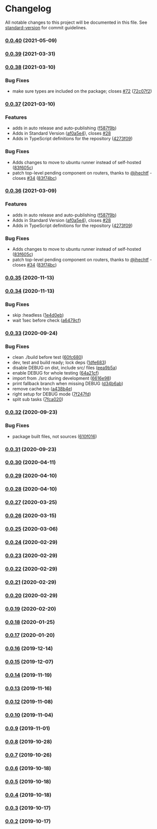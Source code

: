# Changelog

All notable changes to this project will be documented in this file. See [standard-version](https://github.com/conventional-changelog/standard-version) for commit guidelines.

### [0.0.40](https://github.com/pateketrueke/yrv/compare/v0.0.39...v0.0.40) (2021-05-09)

### [0.0.39](https://github.com/pateketrueke/yrv/compare/v0.0.38...v0.0.39) (2021-03-31)

### [0.0.38](https://github.com/pateketrueke/yrv/compare/v0.0.37...v0.0.38) (2021-03-10)


### Bug Fixes

* make sure types are included on the package; closes [#72](https://github.com/pateketrueke/yrv/issues/72) ([72c07f2](https://github.com/pateketrueke/yrv/commit/72c07f2fa57aefef23af093fab58430e318231a9))

### [0.0.37](https://github.com/pateketrueke/yrv/compare/v0.0.35...v0.0.37) (2021-03-10)


### Features

* adds in auto release and auto-publishing ([f587f9b](https://github.com/pateketrueke/yrv/commit/f587f9b35c48586b05bcc08f645021ed801c073b))
* Adds in Standard Version ([af0a5e4](https://github.com/pateketrueke/yrv/commit/af0a5e4d6b9f25480a5b3b88ed3151c00516792c)), closes [#28](https://github.com/pateketrueke/yrv/issues/28)
* Adds in TypeScript definitions for the repository ([4273f09](https://github.com/pateketrueke/yrv/commit/4273f09a778ff38b7c11eb0ef108209ac5f12749))


### Bug Fixes

* Adds changes to move to ubuntu runner instead of self-hosted ([83f605c](https://github.com/pateketrueke/yrv/commit/83f605ce8f0eedc58de761af1b9ee8901a0dda8c))
* patch top-level pending component on routers, thanks to [@jhechtf](https://github.com/jhechtf) - closes [#34](https://github.com/pateketrueke/yrv/issues/34) ([83f74bc](https://github.com/pateketrueke/yrv/commit/83f74bcae474ba122c5dacc8c4aeb0625b2645ea))

### [0.0.36](https://github.com/pateketrueke/yrv/compare/v0.0.35...v0.0.36) (2021-03-09)


### Features

* adds in auto release and auto-publishing ([f587f9b](https://github.com/pateketrueke/yrv/commit/f587f9b35c48586b05bcc08f645021ed801c073b))
* Adds in Standard Version ([af0a5e4](https://github.com/pateketrueke/yrv/commit/af0a5e4d6b9f25480a5b3b88ed3151c00516792c)), closes [#28](https://github.com/pateketrueke/yrv/issues/28)
* Adds in TypeScript definitions for the repository ([4273f09](https://github.com/pateketrueke/yrv/commit/4273f09a778ff38b7c11eb0ef108209ac5f12749))


### Bug Fixes

* Adds changes to move to ubuntu runner instead of self-hosted ([83f605c](https://github.com/pateketrueke/yrv/commit/83f605ce8f0eedc58de761af1b9ee8901a0dda8c))
* patch top-level pending component on routers, thanks to [@jhechtf](https://github.com/jhechtf) - closes [#34](https://github.com/pateketrueke/yrv/issues/34) ([83f74bc](https://github.com/pateketrueke/yrv/commit/83f74bcae474ba122c5dacc8c4aeb0625b2645ea))

### [0.0.35](https://github.com/pateketrueke/yrv/compare/v0.0.34...v0.0.35) (2020-11-13)

### [0.0.34](https://github.com/pateketrueke/yrv/compare/v0.0.33...v0.0.34) (2020-11-13)


### Bug Fixes

* skip :headless ([1e4d0eb](https://github.com/pateketrueke/yrv/commit/1e4d0eb426945635c48c150a8b26dbf970dc2841))
* wait 1sec before check ([a6479cf](https://github.com/pateketrueke/yrv/commit/a6479cfd12d49350e14189d21e58d70bd60e5132))

### [0.0.33](https://github.com/pateketrueke/yrv/compare/v0.0.32...v0.0.33) (2020-09-24)


### Bug Fixes

* clean ./build before test ([60fc680](https://github.com/pateketrueke/yrv/commit/60fc6800e9bd952d14fa6cb98cc8267c106aeb3f))
* dev, test and build ready; lock deps ([1dfe683](https://github.com/pateketrueke/yrv/commit/1dfe683e5e03b8cd0f7b6ed91d86585aee384200))
* disable DEBUG on dist, include src/ files ([eea9b5a](https://github.com/pateketrueke/yrv/commit/eea9b5a15704e660a3d2b070f6f73b4363d783b7))
* enable DEBUG for whole testing ([64a21cf](https://github.com/pateketrueke/yrv/commit/64a21cfd48065bdeb582f38f76af10f52ff9d46d))
* import from ./src during development ([6616e98](https://github.com/pateketrueke/yrv/commit/6616e986483731ba443fb675482583a1b369e918))
* print fallback branch when missing DEBUG ([d34b6ab](https://github.com/pateketrueke/yrv/commit/d34b6abb8d291bc0e749abaf310c844cbf02071f))
* remove cache too ([a438b4e](https://github.com/pateketrueke/yrv/commit/a438b4e2080e0849298d38c1b6b36a2e7088dc1e))
* right setup for DEBUG mode ([7f247fd](https://github.com/pateketrueke/yrv/commit/7f247fd259702149982f20674f3265c7e1ac352d))
* split sub tasks ([7fca020](https://github.com/pateketrueke/yrv/commit/7fca020283f955b8826923323029199bd98ba8b3))

### [0.0.32](https://github.com/pateketrueke/yrv/compare/v0.0.31...v0.0.32) (2020-09-23)


### Bug Fixes

* package built files, not sources ([610f016](https://github.com/pateketrueke/yrv/commit/610f0169d7c1dc38c11ca68efaa15a976c5596f1))

### [0.0.31](https://github.com/pateketrueke/yrv/compare/v0.0.30...v0.0.31) (2020-09-23)

### [0.0.30](https://github.com/pateketrueke/yrv/compare/v0.0.29...v0.0.30) (2020-04-11)

### [0.0.29](https://github.com/pateketrueke/yrv/compare/v0.0.28...v0.0.29) (2020-04-10)

### [0.0.28](https://github.com/pateketrueke/yrv/compare/v0.0.27...v0.0.28) (2020-04-10)

### [0.0.27](https://github.com/pateketrueke/yrv/compare/v0.0.26...v0.0.27) (2020-03-25)

### [0.0.26](https://github.com/pateketrueke/yrv/compare/v0.0.25...v0.0.26) (2020-03-15)

### [0.0.25](https://github.com/pateketrueke/yrv/compare/v0.0.24...v0.0.25) (2020-03-06)

### [0.0.24](https://github.com/pateketrueke/yrv/compare/v0.0.23...v0.0.24) (2020-02-29)

### [0.0.23](https://github.com/pateketrueke/yrv/compare/v0.0.22...v0.0.23) (2020-02-29)

### [0.0.22](https://github.com/pateketrueke/yrv/compare/v0.0.21...v0.0.22) (2020-02-29)

### [0.0.21](https://github.com/pateketrueke/yrv/compare/v0.0.20...v0.0.21) (2020-02-29)

### [0.0.20](https://github.com/pateketrueke/yrv/compare/v0.0.19...v0.0.20) (2020-02-29)

### [0.0.19](https://github.com/pateketrueke/yrv/compare/v0.0.18...v0.0.19) (2020-02-20)

### [0.0.18](https://github.com/pateketrueke/yrv/compare/v0.0.17...v0.0.18) (2020-01-25)

### [0.0.17](https://github.com/pateketrueke/yrv/compare/v0.0.16...v0.0.17) (2020-01-20)

### [0.0.16](https://github.com/pateketrueke/yrv/compare/v0.0.15...v0.0.16) (2019-12-14)

### [0.0.15](https://github.com/pateketrueke/yrv/compare/v0.0.14...v0.0.15) (2019-12-07)

### [0.0.14](https://github.com/pateketrueke/yrv/compare/v0.0.13...v0.0.14) (2019-11-19)

### [0.0.13](https://github.com/pateketrueke/yrv/compare/v0.0.12...v0.0.13) (2019-11-16)

### [0.0.12](https://github.com/pateketrueke/yrv/compare/v0.0.10...v0.0.12) (2019-11-08)

### [0.0.10](https://github.com/pateketrueke/yrv/compare/v0.0.9...v0.0.10) (2019-11-04)

### [0.0.9](https://github.com/pateketrueke/yrv/compare/v0.0.8...v0.0.9) (2019-11-01)

### [0.0.8](https://github.com/pateketrueke/yrv/compare/v0.0.7...v0.0.8) (2019-10-28)

### [0.0.7](https://github.com/pateketrueke/yrv/compare/v0.0.6...v0.0.7) (2019-10-26)

### [0.0.6](https://github.com/pateketrueke/yrv/compare/v0.0.5...v0.0.6) (2019-10-18)

### [0.0.5](https://github.com/pateketrueke/yrv/compare/v0.0.4...v0.0.5) (2019-10-18)

### [0.0.4](https://github.com/pateketrueke/yrv/compare/v0.0.3...v0.0.4) (2019-10-18)

### [0.0.3](https://github.com/pateketrueke/yrv/compare/v0.0.2...v0.0.3) (2019-10-17)

### [0.0.2](https://github.com/pateketrueke/yrv/compare/v0.0.1...v0.0.2) (2019-10-17)
